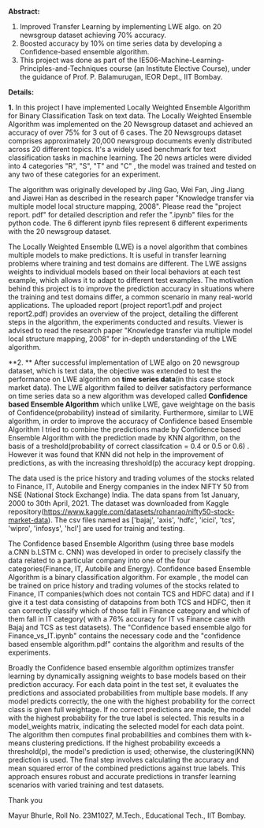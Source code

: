 **Abstract:**
1. Improved Transfer Learning by implementing LWE algo. on 20 newsgroup dataset achieving 70% accuracy.
2. Boosted accuracy by 10% on time series data by developing a Confidence-based ensemble algorithm.
3. This project was done as part of the IE506-Machine-Learning-Principles-and-Techniques course (an Institute Elective Course), under the guidance of Prof. P. Balamurugan, IEOR Dept., IIT Bombay.

**Details:**


**1.**
In this project I have implemented Locally Weighted Ensemble Algorithm for Binary Classification Task on text data. The Locally Weighted Ensemble Algorithm was implemented on the 20 Newsgroup dataset and achieved an accuracy of over 75% for 3 out of 6 cases. The 20 Newsgroups dataset comprises approximately 20,000 newsgroup documents evenly distributed across 20 different topics. It's a widely used benchmark for text classification tasks in machine learning. The 20 news articles were divided into 4 categories "R", "S", "T" and "C" , the model was trained and tested on any two of these categories for an experiment. 


The algorithm was originally developed by Jing Gao, Wei Fan, Jing Jiang and Jiawei Han as described in the research paper "Knowledge transfer via multiple model local structure mapping, 2008". Please read the "project report. pdf" for detailed description and refer the ".ipynb" files for the python code. The 6 different ipynb files represent 6 different experiments with the 20 newsgroup dataset.

The Locally Weighted Ensemble (LWE) is a novel algorithm that combines multiple models to make predictions. It is useful in
transfer learning problems where training and test domains are different. The LWE assigns weights to individual models based
on their local behaviors at each test example, which allows it to adapt to different test examples.
The motivation behind this project is to improve the prediction accuracy in situations where the training and test domains
differ, a common scenario in many real-world applications. The uploaded report (project report1.pdf and project report2.pdf) provides an overview of the project, detailing the
different steps in the algorithm, the experiments conducted and results. Viewer is advised to read the research paper "Knowledge transfer via multiple model local structure mapping, 2008" for in-depth  understanding of the LWE algorithm.


**2. **
After successful implementation of LWE algo on 20 newsgroup dataset, which is text data, the objective was extended to test the performance on LWE algorithm on **time series data**(in this case stock market data). The LWE algorithm failed to deilver satisfactory performance on time series data so a new algorithm was developed called **Confidence based Ensemble Algorithm** which unlike LWE, gave weightage on the basis of Confidence(probability) instead of similarity. Furthermore, similar to LWE algorithm,  in order to improve the accuracy of Confidence based Ensemble Algorithm I tried to combine the predictions made by Confidence based Ensemble Algorithm with the prediction made by KNN algorithm, on the basis of a treshold(probability of correct classifcation = 0.4 or 0.5 or 0.6) . However it was found that KNN did not help in the improvement of predictions, as with the increasing threshold(p) the accuracy kept dropping.

The data used is the price history and trading volumes of the  stocks related to Finance, IT, Autobile and Energy companies in the index NIFTY 50 from NSE (National Stock Exchange) India.  The data spans from 1st January, 2000 to 30th April, 2021. The dataset was downloaded from Kaggle repository(https://www.kaggle.com/datasets/rohanrao/nifty50-stock-market-data). The csv files named as ['bajaj', 'axis', 'hdfc', 'icici', 'tcs', 'wipro', 'infosys', 'hcl'] are used for trainig and testing.

The Confidence based Ensemble Algorithm (using three base models a.CNN b.LSTM  c. CNN) was developed in order to precisely classify the data related to a particular company into one of the four categories(Finance, IT, Autobile and Energy). Confidence based Ensemble Algorithm is a binary classification algorithm. For example , the model can be trained on price history and trading volumes of the  stocks related to Finance, IT companies(which does not contain TCS and HDFC data) and if I give it a test data consisting of datapoins from both TCS and HDFC, then it can correctly classify which of those fall in Finance category and which of them fall in IT category( with a 76% accuracy for IT vs Finance case with Bajaj and TCS as test datasets). The "Confidence based ensemble algo for Finance_vs_IT.ipynb" contains the necessary code and the "confidence based ensemble algorithm.pdf" contains the algorithm and results of the experiments.

Broadly the Confidence based ensemble algorithm optimizes transfer learning by dynamically assigning weights to base models based on their prediction accuracy. For each data point in the test set, it evaluates the predictions and associated probabilities from multiple base models. If any model predicts correctly, the one with the highest probability for the correct class is given full weightage. If no correct predictions are made, the model with the highest probability for the true label is selected. This results in a model_weights matrix, indicating the selected model for each data point. The algorithm then computes final probabilities and combines them with k-means clustering predictions. If the highest probability exceeds a threshold(p), the model's prediction is used; otherwise, the clustering(KNN) prediction is used. The final step involves calculating the accuracy and mean squared error of the combined predictions against true labels. This approach ensures robust and accurate predictions in transfer learning scenarios with varied training and test datasets.

Thank you 

Mayur Bhurle, Roll No. 23M1027, M.Tech., Educational Tech., IIT Bombay.


